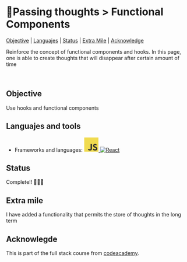 # 🤔Passing thoughts > Functional Components<br>
[Objective](#objective_h) | [Languajes](#languajes_h) | [Status](#status_h) | [Extra Mile](#extra_m) | [Acknowledge](#acknowledge_h) 

<link href="https://languages.abranhe.com/logos.css" rel="stylesheet">

<p>Reinforce the concept of functional components and hooks. In this page, one is able to create thoughts that will disappear after certain amount of time</p><br>

<h2>Objective<a name="objective_h"></a></h2>
<p>Use hooks and functional components</p>


<h2>Languajes and tools<a name="languajes_h"></a></h2>
<p></p>
<ul><li> Frameworks and languages:
<a href="https://developer.mozilla.org/en-US/docs/Web/JavaScript" target="_blank"> <img src="https://raw.githubusercontent.com/devicons/devicon/master/icons/javascript/javascript-original.svg" alt="javascript" width="40" height="40"/> </a>
<a href="https://reactjs.org/" target="_blank"> <img src="https://www.pinclipart.com/picdir/middle/537-5374089_react-js-logo-clipart.png" alt="React" width="50" height="40"/> </a></li>
</ul>
<h2>Status <a name="status_h"></a></h2>
<p>Complete!! 🎉🎉🎉</p>

<h2>Extra mile <a name="extra_m"></a></h2>
<p>I have added a functionality that permits the store of thoughts in the long term</p>

<h2>Acknowlegde <a name="acknowledge_h"></a></h2>
<p>This is part of the full stack course from <a href='https://www.codecademy.com/'>codeacademy</a>.</p>
